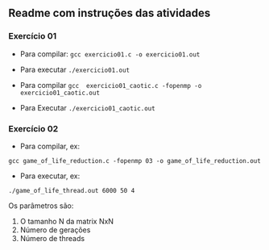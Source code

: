 ## Readme com instruções das atividades

### Exercício 01

* Para compilar: ```gcc exercicio01.c -o exercicio01.out```

* Para executar ```./exercicio01.out```

* Para compilar ```gcc  exercicio01_caotic.c -fopenmp -o exercicio01_caotic.out``` 

* Para Executar ```./exercicio01_caotic.out```
### Exercício 02

* Para compilar, ex:
```
gcc game_of_life_reduction.c -fopenmp 03 -o game_of_life_reduction.out
```

* Para executar, ex:
```
./game_of_life_thread.out 6000 50 4
```

Os parâmetros são:
1. O tamanho N da matrix NxN
2. Número de gerações
3. Número de threads